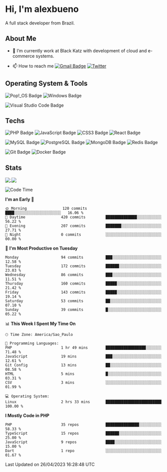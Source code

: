 # Hi, I'm alexbueno

A full stack developer from Brazil.

## About Me

- 🌱 I’m currently work at Black Katz with development of cloud and e-commerce systems.

- 📫 How to reach me [![Gmail Badge](https://img.shields.io/badge/-gmail-c14438?style=for-the-badge&logo=Gmail&logoColor=ffffff)](mailto:alexsandrofbueno@gmail.com) [![Twitter](https://img.shields.io/badge/twitter-1DA1F2.svg?style=for-the-badge&logo=twitter&logoColor=ffffff)](https://twitter.com/Alex_Bueno_7)

## Operating System & Tools

![Pop!_OS Badge](https://img.shields.io/badge/Pop!__OS-48B9C7?logo=popos&logoColor=fff&style=flat)
![Windows Badge](https://img.shields.io/badge/Windows-0078D6?logo=windows&logoColor=fff&style=flat)

![Visual Studio Code Badge](https://img.shields.io/badge/Visual%20Studio%20Code-007ACC?logo=visualstudiocode&logoColor=fff&style=flat)

## Techs

![PHP Badge](https://img.shields.io/badge/PHP-777BB4?logo=php&logoColor=fff&style=flat)
![JavaScript Badge](https://img.shields.io/badge/JavaScript-F7DF1E?logo=javascript&logoColor=000&style=flat)
![CSS3 Badge](https://img.shields.io/badge/CSS3-1572B6?logo=css3&logoColor=fff&style=flat)
![React Badge](https://img.shields.io/badge/React-61DAFB?logo=react&logoColor=000&style=flat)

![MySQL Badge](https://img.shields.io/badge/MySQL-4479A1?logo=mysql&logoColor=fff&style=flat)
![PostgreSQL Badge](https://img.shields.io/badge/PostgreSQL-4169E1?logo=postgresql&logoColor=fff&style=flat)
![MongoDB Badge](https://img.shields.io/badge/MongoDB-47A248?logo=mongodb&logoColor=fff&style=flat)
![Redis Badge](https://img.shields.io/badge/Redis-DC382D?logo=redis&logoColor=fff&style=flat)

![Git Badge](https://img.shields.io/badge/Git-F05032?logo=git&logoColor=fff&style=flat)
![Docker Badge](https://img.shields.io/badge/Docker-2496ED?logo=docker&logoColor=fff&style=flat)


## Stats

<a href="https://github.com/anuraghazra/github-readme-stats">
  <img align="center" src="https://github-readme-stats.vercel.app/api?username=alexbueno7&hide=contribs,prs&show_icons=true&theme=radical" />
</a>
<a href="https://github.com/anuraghazra/convoychat">
  <img align="center" src="https://github-readme-stats.vercel.app/api/top-langs/?username=alexbueno7" />
</a>

<!--START_SECTION:waka-->
![Code Time](http://img.shields.io/badge/Code%20Time-722%20hrs%2044%20mins-blue)

**I'm an Early 🐤** 

```text
🌞 Morning                120 commits         ████░░░░░░░░░░░░░░░░░░░░░   16.06 % 
🌆 Daytime                420 commits         ██████████████░░░░░░░░░░░   56.22 % 
🌃 Evening                207 commits         ███████░░░░░░░░░░░░░░░░░░   27.71 % 
🌙 Night                  0 commits           ░░░░░░░░░░░░░░░░░░░░░░░░░   00.00 % 
```
📅 **I'm Most Productive on Tuesday** 

```text
Monday                   94 commits          ███░░░░░░░░░░░░░░░░░░░░░░   12.58 % 
Tuesday                  172 commits         ██████░░░░░░░░░░░░░░░░░░░   23.03 % 
Wednesday                86 commits          ███░░░░░░░░░░░░░░░░░░░░░░   11.51 % 
Thursday                 160 commits         █████░░░░░░░░░░░░░░░░░░░░   21.42 % 
Friday                   143 commits         █████░░░░░░░░░░░░░░░░░░░░   19.14 % 
Saturday                 53 commits          ██░░░░░░░░░░░░░░░░░░░░░░░   07.10 % 
Sunday                   39 commits          █░░░░░░░░░░░░░░░░░░░░░░░░   05.22 % 
```


📊 **This Week I Spent My Time On** 

```text
🕑︎ Time Zone: America/Sao_Paulo

💬 Programming Languages: 
PHP                      1 hr 49 mins        ██████████████████░░░░░░░   71.48 % 
JavaScript               19 mins             ███░░░░░░░░░░░░░░░░░░░░░░   12.61 % 
Git Config               13 mins             ██░░░░░░░░░░░░░░░░░░░░░░░   08.58 % 
HTML                     5 mins              █░░░░░░░░░░░░░░░░░░░░░░░░   03.31 % 
CSV                      3 mins              ░░░░░░░░░░░░░░░░░░░░░░░░░   01.99 % 

💻 Operating System: 
Linux                    2 hrs 33 mins       █████████████████████████   100.00 % 
```

**I Mostly Code in PHP** 

```text
PHP                      35 repos            ███████████████░░░░░░░░░░   58.33 % 
TypeScript               15 repos            ██████░░░░░░░░░░░░░░░░░░░   25.00 % 
JavaScript               9 repos             ████░░░░░░░░░░░░░░░░░░░░░   15.00 % 
Dart                     1 repo              ░░░░░░░░░░░░░░░░░░░░░░░░░   01.67 % 
```




 Last Updated on 26/04/2023 16:28:48 UTC
<!--END_SECTION:waka-->
